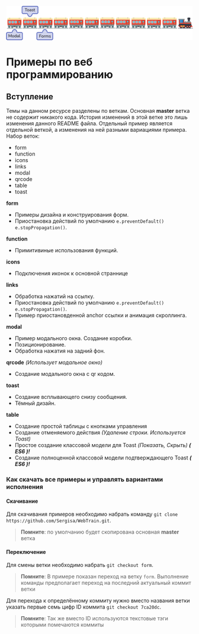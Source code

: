 ![alt text](https://github.com/Sergisa/WebTrain/blob/master/webTrain.png?raw=true)
# Примеры по веб программированию
## Вступление
Темы на данном ресурсе разделены по веткам. Основная **master** ветка не содержит никакого кода. История изменений в этой ветке это лишь изменения данного README файла.
Отдельный пример является отдельной веткой, а изменения на ней разными вариациями примера.
Набор веток:
* form
* function
* icons
* links
* modal
* qrcode
* table
* toast

**form**
- Примеры дизайна и конструирования форм.
- Приостановка действий по умолчанию `e.preventDefault()` `e.stopPropagation()`.

**function**
- Примитивиные использования функций.

**icons**  
- Подключения иконок к основной страннице

**links**   
- Обработка нажатий на ссылку.
- Приостановка действий по умолчанию `e.preventDefault()` `e.stopPropagation()`.
- Пример приостановденной anchor ссылки и анимация скроллинга.

**modal**
- Пример модального окна. Создание коробки.
- Позиционирование.
- Обработка нажатия на задний фон.

**qrcode** *(Использует модальное окно)*  
- Создание модального окна с qr кодом.

**toast**
- Создание всплывающего снизу сообщения.
- Тёмный дизайн.

**table**
- Создание простой таблицы с кнопками управления
- Создание отменяемого действия *(Удаление строки. Используется Toast)*
- Простое создание классовой модели для Toast *(Показать, Скрыть)* ***( ES6 )!***
- Создание полноценной классовой модели подтверждающего Toast ***( ES6 )!***

### Как скачать все примеры и управлять вариантами исполнения
#### Скачивание
Для скачивания примеров необходимо набрать команду `git clone https://github.com/Sergisa/WebTrain.git`.
> **Помните**: по умолчанию будет скопирована основная **master** ветка
#### Переключение
Для смены ветки необходимо набрать `git checkout form`.
> **Помните**: В примере показан переход на ветку `form`.
>  Выполнение команды предполагает переход на последний актуальный коммит ветки

Для перехода к определённому коммиту нужно вместо названия ветки указать первые семь цифр ID коммита `git checkout 7ca20dc`.
> **Помните**: Так же вместо ID используются текстовые тэги которыми помечаются коммиты
